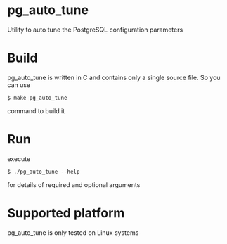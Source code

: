 # pg_auto_tune
Utility to auto tune the PostgreSQL configuration parameters

# Build
pg_auto_tune is written in C and contains only a single source file.
So you can use
```
$ make pg_auto_tune
```
command to build it

# Run

execute
```
$ ./pg_auto_tune --help
```
for details of required and optional arguments

# Supported platform
pg_auto_tune is only tested on Linux systems
